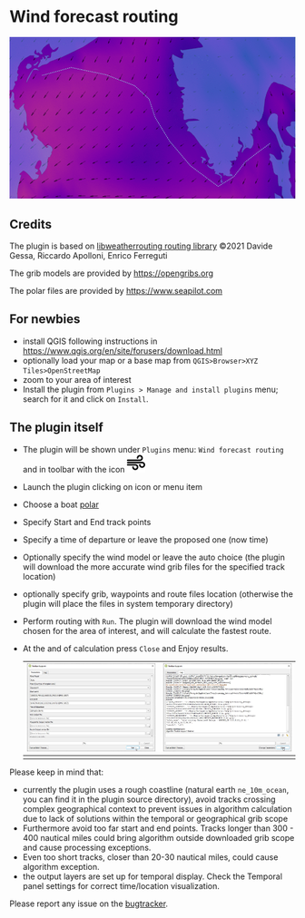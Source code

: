 # Wind forecast routing
![demo](/doc/demo.gif)

## Credits

The plugin is based on [libweatherrouting routing library](https://github.com/dakk/libweatherrouting/) ©2021 Davide Gessa, Riccardo Apolloni, Enrico Ferreguti

The grib models are provided by https://opengribs.org

The polar files are provided by https://www.seapilot.com

## For newbies

* install QGIS following instructions in https://www.qgis.org/en/site/forusers/download.html
* optionally load your map or a base map from ``QGIS>Browser>XYZ Tiles>OpenStreetMap``
* zoom to your area of interest
* Install the plugin from ``Plugins > Manage and install plugins`` menu; search for it and click on ``Install``.

## The plugin itself

- The plugin will be shown under ``Plugins`` menu: ``Wind forecast routing`` and in toolbar with the icon <img src="icon.png" alt="drawing" width="32"/>

- Launch the plugin clicking on icon or menu item

- Choose a boat [polar](https://www.seapilot.com/features/polars/)

- Specify Start and End track points

- Specify a time of departure or leave the proposed one (now time)

- Optionally specify the wind model or leave the auto choice (the plugin will download the more accurate wind grib files for the specified track location)

- optionally specify grib, waypoints and route files location (otherwise the plugin will place the files in system temporary directory)

- Perform routing with ``Run``. The plugin will download the wind model chosen for the area of interest, and will calculate the fastest route.

- At the and of calculation press  ``Close`` and Enjoy results.

  | ![01](doc/capture_001.jpg) | ![02](doc/capture_002.jpg) |
  | ------------------------ | ------------------------ |
  |                          |                          |

Please keep in mind that:

* currently the plugin uses a rough coastline (natural earth `ne_10m_ocean`, you can find it in the plugin source directory), avoid tracks crossing complex geographical context to prevent issues in algorithm calculation due to lack of solutions within the temporal or geographical grib scope
* Furthermore avoid too far start and end points. Tracks longer than 300 - 400 nautical miles could bring algorithm outside downloaded grib scope and cause processing exceptions.
* Even too short tracks, closer than 20-30 nautical miles, could cause algorithm exception.
* the output layers are set up for temporal display. Check the Temporal panel settings for correct time/location visualization.

Please report any issue on the [bugtracker](https://github.com/enricofer/wind_forecast_routing/issues).

